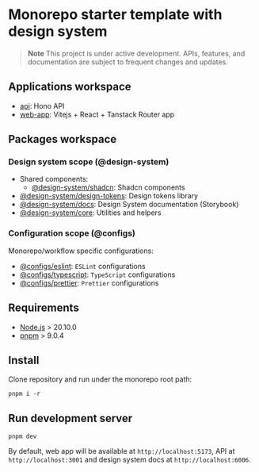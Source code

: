 # Monorepo starter template with design system

> **Note**
> This project is under active development. APIs, features, and documentation are subject to frequent changes and updates.

## Applications workspace

- [api](apps/api): Hono API
- [web-app](apps/web-app): Vitejs + React + Tanstack Router app

## Packages workspace

### Design system scope (@design-system)

- Shared components:
  - [@design-system/shadcn](packages/@design-system/components/shadcn): Shadcn components
- [@design-system/design-tokens](packages/@design-system/design-tokens): Design tokens library
- [@design-system/docs](packages/@design-system/docs): Design System documentation (Storybook)
- [@design-system/core](packages/@design-system/core): Utilities and helpers

### Configuration scope (@configs)

Monorepo/workflow specific configurations:

- [@configs/eslint](packages/@configs/eslint): `ESLint` configurations
- [@configs/typescript](packages/@configs/typescript): `TypeScript` configurations
- [@configs/prettier](packages/@configs/prettier): `Prettier` configurations

## Requirements

- [Node.js](https://nodejs.org/en/download/) > 20.10.0
- [pnpm](https://pnpm.io/installation) > 9.0.4

## Install

Clone repository and run under the monorepo root path:

```
pnpm i -r
```

## Run development server

```
pnpm dev
```

By default, web app will be available at `http://localhost:5173`, API at `http://localhost:3001` and design system docs at `http://localhost:6006`.
